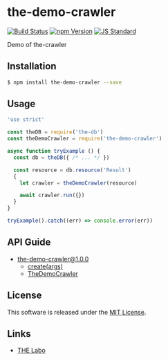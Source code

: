 the-demo-crawler
==========

<!---
This file is generated by ape-tmpl. Do not update manually.
--->

<!-- Badge Start -->
<a name="badges"></a>

[![Build Status][bd_travis_shield_url]][bd_travis_url]
[![npm Version][bd_npm_shield_url]][bd_npm_url]
[![JS Standard][bd_standard_shield_url]][bd_standard_url]

[bd_repo_url]: https://github.com/the-labo/the-demo-crawler
[bd_travis_url]: http://travis-ci.org/the-labo/the-demo-crawler
[bd_travis_shield_url]: http://img.shields.io/travis/the-labo/the-demo-crawler.svg?style=flat
[bd_travis_com_url]: http://travis-ci.com/the-labo/the-demo-crawler
[bd_travis_com_shield_url]: https://api.travis-ci.com/the-labo/the-demo-crawler.svg?token=
[bd_license_url]: https://github.com/the-labo/the-demo-crawler/blob/master/LICENSE
[bd_codeclimate_url]: http://codeclimate.com/github/the-labo/the-demo-crawler
[bd_codeclimate_shield_url]: http://img.shields.io/codeclimate/github/the-labo/the-demo-crawler.svg?style=flat
[bd_codeclimate_coverage_shield_url]: http://img.shields.io/codeclimate/coverage/github/the-labo/the-demo-crawler.svg?style=flat
[bd_gemnasium_url]: https://gemnasium.com/the-labo/the-demo-crawler
[bd_gemnasium_shield_url]: https://gemnasium.com/the-labo/the-demo-crawler.svg
[bd_npm_url]: http://www.npmjs.org/package/the-demo-crawler
[bd_npm_shield_url]: http://img.shields.io/npm/v/the-demo-crawler.svg?style=flat
[bd_standard_url]: http://standardjs.com/
[bd_standard_shield_url]: https://img.shields.io/badge/code%20style-standard-brightgreen.svg

<!-- Badge End -->


<!-- Description Start -->
<a name="description"></a>

Demo of the-crawler

<!-- Description End -->


<!-- Overview Start -->
<a name="overview"></a>



<!-- Overview End -->


<!-- Sections Start -->
<a name="sections"></a>

<!-- Section from "doc/guides/01.Installation.md.hbs" Start -->

<a name="section-doc-guides-01-installation-md"></a>

Installation
-----

```bash
$ npm install the-demo-crawler --save
```


<!-- Section from "doc/guides/01.Installation.md.hbs" End -->

<!-- Section from "doc/guides/02.Usage.md.hbs" Start -->

<a name="section-doc-guides-02-usage-md"></a>

Usage
---------

```javascript
'use strict'

const theDB = require('the-db')
const theDemoCrawler = require('the-demo-crawler')

async function tryExample () {
  const db = theDB({ /* ... */ })

  const resource = db.resource('Result')
  {
    let crawler = theDemoCrawler(resource)

    await crawler.run({})
  }
}

tryExample().catch((err) => console.error(err))

```


<!-- Section from "doc/guides/02.Usage.md.hbs" End -->

<!-- Section from "doc/guides/10.API Guide.md.hbs" Start -->

<a name="section-doc-guides-10-a-p-i-guide-md"></a>

API Guide
-----

+ [the-demo-crawler@1.0.0](./doc/api/api.md)
  + [create(args)](./doc/api/api.md#the-demo-crawler-function-create)
  + [TheDemoCrawler](./doc/api/api.md#the-demo-crawler-class)


<!-- Section from "doc/guides/10.API Guide.md.hbs" End -->


<!-- Sections Start -->


<!-- LICENSE Start -->
<a name="license"></a>

License
-------
This software is released under the [MIT License](https://github.com/the-labo/the-demo-crawler/blob/master/LICENSE).

<!-- LICENSE End -->


<!-- Links Start -->
<a name="links"></a>

Links
------

+ [THE Labo][t_h_e_labo_url]

[t_h_e_labo_url]: https://github.com/the-labo

<!-- Links End -->
